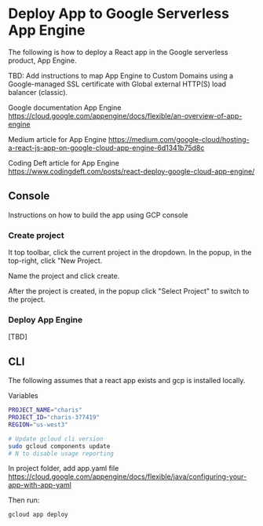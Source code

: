 # Deploy App to Google Serverless App Engine
The following is how to deploy a React app in the Google serverless product, App Engine.

TBD: Add instructions to map App Engine to Custom Domains using a Google-managed SSL certificate with Global external HTTP(S) load balancer (classic).

Google documentation App Engine
https://cloud.google.com/appengine/docs/flexible/an-overview-of-app-engine

Medium article for App Engine
https://medium.com/google-cloud/hosting-a-react-js-app-on-google-cloud-app-engine-6d1341b75d8c

Coding Deft article for App Engine
https://www.codingdeft.com/posts/react-deploy-google-cloud-app-engine/

## Console
Instructions on how to build the app using GCP console

### Create project
It top toolbar, click the current project in the dropdown. In the popup, in the top-right, click "New Project.

Name the project and click create.

After the project is created, in the popup click "Select Project" to switch to the project.

### Deploy App Engine
[TBD]

## CLI
The following assumes that a react app exists and gcp is installed locally.

Variables
```sh
PROJECT_NAME="charis"
PROJECT_ID="charis-377419"
REGION="us-west3"
```

```sh
# Update gcloud cli version
sudo gcloud components update
# N to disable usage reporting
```

In project folder, add app.yaml file
https://cloud.google.com/appengine/docs/flexible/java/configuring-your-app-with-app-yaml

Then run:
```sh
gcloud app deploy
```
